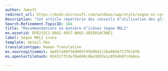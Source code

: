 ```yaml
---
author: Jwmsft
redirect_url: https://msdn.microsoft.com/windows/uwp/style/segoe-ui-symbol-font
Description: "Cet article répertorie des conseils d’utilisation des glyphes fournis avec la police Segoe MDL2 Assets."
Search.Refinement.TopicID: 184
title: "Recommandations en matière d’icônes Segoe MDL2"
ms.assetid: DFB215C2-8A61-4957-B662-3B1991AC9BE1
label: Segoe MDL2 icons
template: detail.hbs
translationtype: Human Translation
ms.sourcegitcommit: de657a99f58d005f95b99d111be06b671f7619f0
ms.openlocfilehash: 83431ff53e78a698c8be3893a1c85b4b07cde8ea

---
```









<!--HONumber=Jul16_HO2-->


